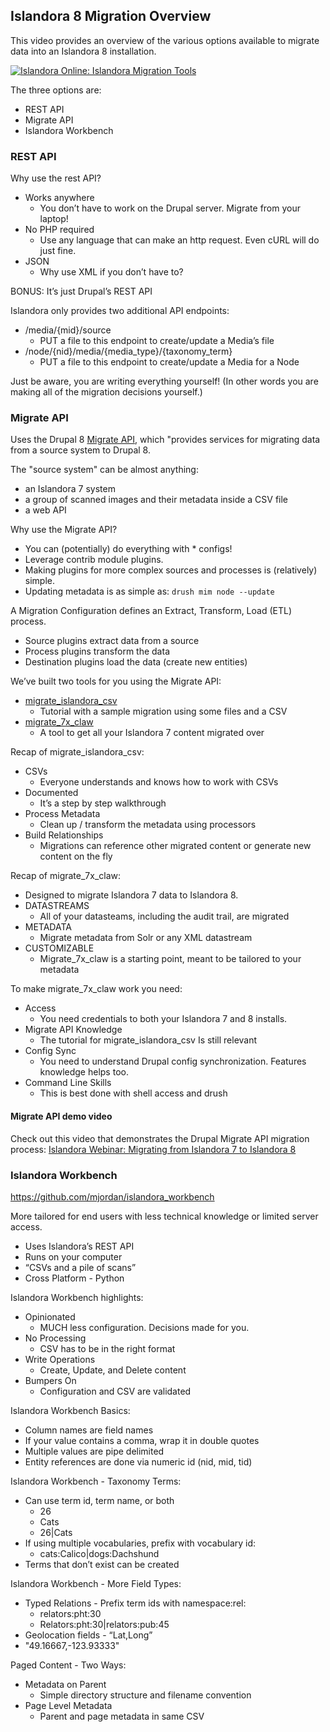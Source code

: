 ## Islandora 8 Migration Overview

This video provides an overview of the various options available to migrate data into an Islandora 8 installation.

[![Islandora Online: Islandora Migration Tools](https://img.youtube.com/vi/95Bnix-z1zY/0.jpg)](https://www.youtube.com/watch?v=95Bnix-z1zY)

The three options are:
* REST API
* Migrate API
* Islandora Workbench

### REST API

Why use the rest API?
* Works anywhere
  * You don’t have to work on the Drupal server. Migrate from your laptop!
* No PHP required
  * Use any language that can make an http request. Even cURL will do just fine.
* JSON
  * Why use XML if you don’t have to?

BONUS: It’s just Drupal’s REST API

Islandora only provides two additional API endpoints:

* /media/{mid}/source
  * PUT a file to this endpoint to create/update a Media’s file
* /node/{nid}/media/{media_type}/{taxonomy_term}
  * PUT a file to this endpoint to create/update a Media for a Node

Just be aware, you are writing everything yourself! (In other words you are making all of the migration decisions yourself.)

### Migrate API

Uses the Drupal 8 [Migrate API](https://www.drupal.org/docs/8/api/migrate-api/migrate-api-overview), which "provides services for migrating data from a source system to Drupal 8.

The "source system" can be almost anything:
* an Islandora 7 system
* a group of scanned images and their metadata inside a CSV file
* a web API

Why use the Migrate API?

* You can (potentially) do everything with * configs!
* Leverage contrib module plugins.
* Making plugins for more complex sources and  processes is (relatively) simple.
* Updating metadata is as simple as:
`drush mim node --update`

A Migration Configuration defines an Extract, Transform, Load (ETL) process.

* Source plugins extract data from a source
* Process plugins transform the data
* Destination plugins load the data (create new entities)

We’ve built two tools for you using the Migrate API:

* [migrate_islandora_csv](https://github.com/Islandora/migrate_islandora_csv)
  * Tutorial with a sample migration using some files and a CSV
* [migrate_7x_claw](https://github.com/Islandora-Devops/migrate_7x_claw)
  * A tool to get all your Islandora 7 content migrated over

Recap of migrate_islandora_csv:
* CSVs
  * Everyone understands and knows how to work with CSVs
* Documented
  * It’s a step by step walkthrough
* Process Metadata
  * Clean up / transform the metadata using processors
* Build Relationships
  * Migrations can reference other migrated content or generate new content on the fly

Recap of migrate_7x_claw:

* Designed to migrate Islandora 7 data to Islandora 8.
* DATASTREAMS
  * All of your datasteams, including the audit trail, are migrated
* METADATA
  * Migrate metadata from Solr or any XML datastream
* CUSTOMIZABLE
  * Migrate_7x_claw is a starting point, meant to be tailored to your metadata

To make migrate_7x_claw work you need:

* Access
  * You need credentials to both your Islandora 7 and 8 installs.
* Migrate API Knowledge
  * The tutorial for migrate_islandora_csv
Is still relevant
* Config Sync
  * You need to understand Drupal config synchronization.  Features knowledge helps too.
* Command Line Skills
  * This is best done with shell access and drush

#### Migrate API demo video

Check out this video that demonstrates the Drupal Migrate API migration process: [Islandora Webinar: Migrating from Islandora 7 to Islandora 8](migrate-7x.md)

### Islandora Workbench

https://github.com/mjordan/islandora_workbench

More tailored for end users with less technical knowledge or limited server access.

* Uses Islandora’s REST API
* Runs on your computer
* “CSVs and a pile of scans”
* Cross Platform - Python

Islandora Workbench highlights:

* Opinionated
  * MUCH less configuration. Decisions made for you.
* No Processing
  * CSV has to be in the right format
* Write Operations
  * Create, Update, and Delete content
* Bumpers On
  * Configuration and CSV are validated

Islandora Workbench Basics:

* Column names are field names
* If your value contains a comma, wrap it in double quotes
* Multiple values are pipe delimited
* Entity references are done via numeric id (nid, mid, tid)

Islandora Workbench - Taxonomy Terms:

* Can use term id, term name, or both
  * 26
  * Cats
  * 26|Cats
* If using multiple vocabularies, prefix with vocabulary id:
  * cats:Calico|dogs:Dachshund
* Terms that don’t exist can be created

Islandora Workbench - More Field Types:

* Typed Relations - Prefix term ids with namespace:rel:
  * relators:pht:30
  * Relators:pht:30|relators:pub:45
*  Geolocation fields - “Lat,Long”
  * "49.16667,-123.93333"

Paged Content - Two Ways:

* Metadata on Parent
  * Simple directory structure and filename convention
* Page Level Metadata
  * Parent and page metadata in same CSV
